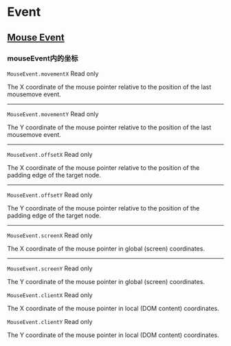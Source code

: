 # Event

## [Mouse Event](https://developer.mozilla.org/en-US/docs/Web/API/MouseEvent)

### mouseEvent内的坐标

`MouseEvent.movementX` Read only

The X coordinate of the mouse pointer relative to the position of the last mousemove event.

---

`MouseEvent.movementY` Read only

The Y coordinate of the mouse pointer relative to the position of the last mousemove event.

---

`MouseEvent.offsetX` Read only

The X coordinate of the mouse pointer relative to the position of the padding edge of the target node.

---

`MouseEvent.offsetY` Read only

The Y coordinate of the mouse pointer relative to the position of the padding edge of the target node.

---

`MouseEvent.screenX` Read only

The X coordinate of the mouse pointer in global (screen) coordinates.

---

`MouseEvent.screenY` Read only

The Y coordinate of the mouse pointer in global (screen) coordinates.

`MouseEvent.clientX` Read only

The X coordinate of the mouse pointer in local (DOM content) coordinates.

`MouseEvent.clientY` Read only

The Y coordinate of the mouse pointer in local (DOM content) coordinates.
